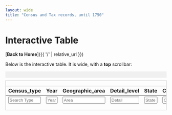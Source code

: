```yaml
---
layout: wide
title: "Census and Tax records, until 1750"
---
```

# Interactive Table

[**Back to Home**]({{ '/' | relative_url }})

Below is the interactive table. It is wide, with a **top** scrollbar:

<!-- top scrollbar container (sticky) -->
<div id="top-scrollbar" style="
  position: sticky;
  top: 0; 
  height: 20px; 
  overflow-x: auto; 
  background: #f0f0f0;
  z-index: 999;
  margin-bottom: 0.5rem;
">
  <div id="top-scroll-content" style="height: 1px;"></div>
</div>

<!-- main container for the table -->
<div id="table-container" style="overflow-x: auto; border: 1px solid #ccc;">

<!-- Use short header text, if needed, and store the full text in title=... -->
<table id="manntall-table" class="table table-striped" style="white-space: nowrap;">
  <thead>
    <tr>
      <th title="Type of census data or record">Census_type</th>
      <th title="Year of the record">Year</th>
      <th title="Geographic area for the record">Geographic_area</th>
      <th title="Detail level of the data">Detail_level</th>
      <th title="State or country">State</th>
      <th title="Name of creator">Creator</th>
      <th title="dat_grov? Some short data field">dat_grov</th>
      <th title="Useful info yes/no?">Usefull_info</th>
      <th title="Reference code or doc #">Reference</th>
      <th title="Page number?">Pagenumber</th>
      <th title="Digitized link to doc?">Digitized_link</th>
      <th title="Is it transcribed?">Transcribed</th>
      <th title="Is it tabulated?">Tabulated</th>
      <th title="URL for transcription doc?">Transcription_link</th>
      <th title="URL for table?">Table_link</th>
      <th title="URL for archival portal?">Archival_portal_link</th>
    </tr>
    <tr>
      <th><input type="text" placeholder="Search Type" style="width:100%;"></th>
      <th><input type="text" placeholder="Year" style="width:100%;"></th>
      <th><input type="text" placeholder="Area" style="width:100%;"></th>
      <th><input type="text" placeholder="Detail" style="width:100%;"></th>
      <th><input type="text" placeholder="State" style="width:100%;"></th>
      <th><input type="text" placeholder="Creator" style="width:100%;"></th>
      <th><input type="text" placeholder="dat_grov" style="width:100%;"></th>
      <th><input type="text" placeholder="Info" style="width:100%;"></th>
      <th><input type="text" placeholder="Reference" style="width:100%;"></th>
      <th><input type="text" placeholder="Page" style="width:100%;"></th>
      <th><input type="text" placeholder="Dig link" style="width:100%;"></th>
      <th><input type="text" placeholder="Transcribed" style="width:100%;"></th>
      <th><input type="text" placeholder="Tabulated" style="width:100%;"></th>
      <th><input type="text" placeholder="Trans link" style="width:100%;"></th>
      <th><input type="text" placeholder="Table link" style="width:100%;"></th>
      <th><input type="text" placeholder="Portal" style="width:100%;"></th>
    </tr>
  </thead>
  <tbody></tbody>
</table>
</div>

<script>
const columns = [
  // Example narrower columns for yes/no fields 
  // or bigger for textual columns. Summation > container width ensures scrolling
  { data: 'Census_type', width: '120px' },
  { data: 'Year', width: '80px' },
  { data: 'Geographic_area', width: '150px' },
  { data: 'Detail_level', width: '120px' },
  { data: 'State', width: '100px' },
  { data: 'Creator', width: '120px' },
  { data: 'dat_grov', width: '100px' },
  { data: 'Usefull_info', width: '100px' },
  { data: 'Reference', width: '100px' },
  { data: 'Pagenumber', width: '80px' },
  {
    data: 'Digitized_link', width: '120px',
    render: function(url) { ... } // same as before
  },
  { data: 'Transcribed', width: '80px' },
  { data: 'Tabulated', width: '80px' },
  {
    data: 'Transcription_link', width: '120px',
    render: function(url) { ... }
  },
  {
    data: 'Table_link', width: '120px',
    render: function(url) { ... }
  },
  {
    data: 'Archival_portal_link', width: '120px',
    render: function(url) { ... }
  }
];

document.addEventListener('DOMContentLoaded', function() {
  // parse CSV
  Papa.parse("{{ '/Sources_by_type/Manntall.csv' | relative_url }}", {
    download: true,
    header: true,
    skipEmptyLines: true,
    complete: function(results) {
      const data = results.data;
      // init DataTables
      const table = $('#manntall-table').DataTable({
        data: data,
        columns: columns,
        scrollX: true,
        autoWidth: false,
        dom: 'Bfrtip',
        buttons: [
          {
            extend: 'csvHtml5',
            text: 'Download CSV',
            className: 'btn btn-primary'
          }
        ],
        paging: false,
        ordering: true,
        searching: true,
        info: false,
        lengthChange: false,
        initComplete: function() {
          const api = this.api();
          // per-column search in 2nd row
          $('#manntall-table thead tr:eq(1) th').each(function(i) {
            $('input', this).on('keyup change', function() {
              if (api.column(i).search() !== this.value) {
                api.column(i).search(this.value).draw();
              }
            });
          });
        }
      });
    }
  });
});

// top scrollbar sync
document.addEventListener('DOMContentLoaded', function() {
  const topScroll = document.getElementById('top-scrollbar');
  const topScrollContent = document.getElementById('top-scroll-content');
  const tableContainer = document.getElementById('table-container');
  const manntallTable = document.getElementById('manntall-table');

  function updateScrollWidths() {
    // after DataTables is done, measure scrollWidth
    const tableWidth = manntallTable.scrollWidth;
    topScrollContent.style.width = tableWidth + 'px';
  }

  // sync horizontal scroll
  topScroll.addEventListener('scroll', () => {
    tableContainer.scrollLeft = topScroll.scrollLeft;
  });
  tableContainer.addEventListener('scroll', () => {
    topScroll.scrollLeft = tableContainer.scrollLeft;
  });

  // Wait a bit so DataTables finishes layout, or use setTimeout
  setTimeout(updateScrollWidths, 1000);
  window.addEventListener('resize', updateScrollWidths);
});
</script>
